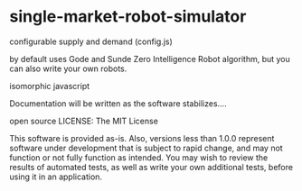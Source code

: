 single-market-robot-simulator
========

configurable supply and demand (config.js)

by default uses Gode and Sunde Zero Intelligence Robot algorithm, but you can also write your own robots.

isomorphic javascript

Documentation will be written as the software stabilizes....

open source LICENSE: The MIT License

This software is provided as-is.  Also, versions less than 1.0.0 represent software under development that is subject
to rapid change, and may not function or not fully function as intended. You may wish to review the results of 
automated tests, as well as write your own additional tests, before using it in an application.


